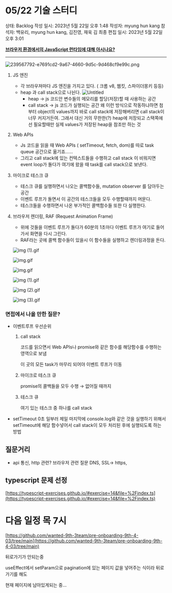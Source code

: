 # 05/22 기술 스터디

상태: Backlog
작성 일시: 2023년 5월 22일 오후 1:48
작성자: myung hun kang
참석자: 백유리, myung hun kang, 김진영, 재욱 김
최종 편집 일시: 2023년 5월 22일 오후 3:01

**[브라우저 환경에서의 JavaScript 런타임에 대해 아시나요?](https://github.com/wanted-9th-3team/frontend-study/discussions/51)**

---

![239567792-e7691cd2-9a67-4660-9d5c-9d468cf9e99c.png](../assets/23.05.22/239567792-e7691cd2-9a67-4660-9d5c-9d468cf9e99c.png)

1. JS 엔진
   - 각 브라우져마다 JS 엔진을 가지고 있다. ( 크롬 v8, 웹킷, 스파이더몽키 등등)
   - heap 과 call stack으로 나뉜다.
     ![Untitled](../assets/23.05.22/Untitled.png)
     - heap → js 코드안 변수들의 메모리를 할당(저장)할 때 사용하는 공간
     - call stack → js 코드가 실행되는 공간
       왜 이런 방식으로 작동하냐하면 첨부터 object의 values까지 바로 call stack에 저장해버리면 call stack이 너무 커지거든여.
       그래서 대신 거의 무한한(?) heap에 저장되고 스택쪽에선 필요할때만 실제 values가 저장된 heap을 참조만 하는 것
2. Web APIs
   - Js 코드을 읽을 때 Web APIs ( setTimeout, fetch, dom)를 따로 task queue 공간으로 옮기죠……
   - 그리고 call stack에 있는 컨텍스트들을 수행하고 call stack 이 비워지면 event loop가 돌다가 여기에 왔을 때 task를 call stack으로 보낸다.
3. 마이크로 테스크 큐
   - 테스크 큐를 실행하면서 나오는 콜백함수들, mutation observer 를 담아두는 공간
   - 이벤트 루프가 돌면서 이 공간의 테스크들을 모두 수행할때까지 머문다.
   - 테스크들을 수행하면서 나온 부가적인 콜백함수들 또한 다 실행한다.
4. 브라우저 렌더링, RAF (Request Animation Frame)

   - 위에 것들을 이벤트 루프가 돌다가 60분의 1초마다 이벤트 루프가 여기로 들어가서 화면을 다시 그린다.
   - RAF라는 곳에 콜백 함수들이 있을시 이 함수들을 실행하고 렌더링과정을 돈다.

   ![img (1).gif](<../assets/23.05.22/img_(1).gif>)

   ![img.gif](../assets/23.05.22/img.gif)

   ![img.gif](../assets/23.05.22/img%201.gif)

   ![img (1).gif](<../assets/23.05.22/img_(1)%201.gif>)

   ![img (2).gif](<../assets/23.05.22/img_(2).gif>)

   ![img (3).gif](<../assets/23.05.22/img_(3).gif>)

### 면접에서 나올 만한 질문?

- 이벤트루프 우선순위

  1. call stack

     코드를 읽으면서 Web APIs나 promise와 같은 함수를 해당함수를 수행하는 영역으로 보냄

     이 곳의 모든 task가 마무리 되어야 이벤트 루프가 이동

  2. 마이크로 테스크 큐

     promise의 콜백들을 모두 수행 → 없어질 때까지

  3. 테스크 큐

     여기 있는 테스크 중 하나를 call stack

- setTimeout 0초
  일부러 제일 마지막에 console.log와 같은 것을 실행하기 위해서 setTimeout에 해당 함수넣어서 call stack이 모두 처리된 후에 실행되도록 하는 방법

## 질문거리

- api 통신, http 관련? 브라우저 관련 질문 DNS, SSL→ https,

## typescript 문제 선정

[https://typescript-exercises.github.io/#exercise=14&file=%2Findex.ts](https://typescript-exercises.github.io/#exercise=14&file=%2Findex.ts)

# 다음 일정 목 7시

[https://github.com/wanted-9th-3team/pre-onboarding-9th-4-03/tree/main](https://github.com/wanted-9th-3team/pre-onboarding-9th-4-03/tree/main)

뒤로가기가 안되는중

useEffect에서 setParam으로 pagination에 있는 페이지 값을 넣어주는 식이라 뒤로가기를 해도

현재 페이지에 남아있게되는 중…
